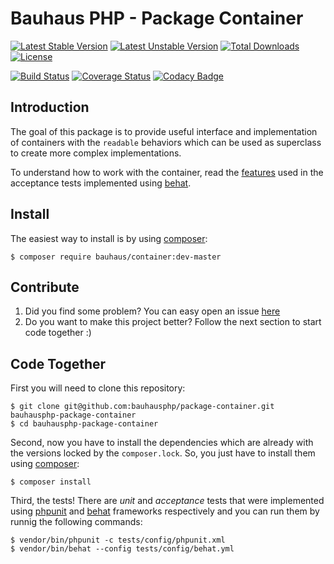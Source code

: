 # Bauhaus PHP - Package Container

[![Latest Stable Version](https://poser.pugx.org/bauhaus/container/v/stable?format=flat-square)](https://packagist.org/packages/bauhaus/container)
[![Latest Unstable Version](https://poser.pugx.org/bauhaus/container/v/unstable?format=flat-square)](https://packagist.org/packages/bauhaus/container)
[![Total Downloads](https://poser.pugx.org/bauhaus/container/downloads?format=flat-square)](https://packagist.org/packages/bauhaus/container)
[![License](https://poser.pugx.org/bauhaus/container/license?format=flat-square)](LICENSE)

[![Build Status](https://img.shields.io/travis/bauhausphp/package-container/master.svg?style=flat-square)](https://travis-ci.org/bauhausphp/package-container)
[![Coverage Status](https://img.shields.io/coveralls/bauhausphp/package-container/master.svg?style=flat-square)](https://coveralls.io/github/bauhausphp/package-container?branch=master)
[![Codacy Badge](https://img.shields.io/codacy/9e4bf1d8a6e649b1b48c5a2251d1c78e.svg?style=flat-square)](https://www.codacy.com/app/fefas/bauhausphp-package-container)

## Introduction

The goal of this package is to provide useful interface and implementation of
containers with the `readable` behaviors which can be used as superclass to
create more complex implementations.

To understand how to work with the container, read the
[features](https://github.com/bauhausphp/package-container/blob/master/tests/acceptance/features/)
used in the acceptance tests implemented using
[behat](http://docs.behat.org/en/v3.0/).

## Install

The easiest way to install is by using [composer](https://getcomposer.org/):

```
$ composer require bauhaus/container:dev-master
```

## Contribute

1. Did you find some problem? You can easy open an issue
   [here](https://github.com/bauhausphp/package-container/issues)
2. Do you want to make this project better? Follow the next section to start
   code together :)

## Code Together

First you will need to clone this repository:

```
$ git clone git@github.com:bauhausphp/package-container.git bauhausphp-package-container
$ cd bauhausphp-package-container
```

Second, now you have to install the dependencies which are already with the
versions locked by the `composer.lock`. So, you just have to install them using
[composer](https://getcomposer.org/):

```
$ composer install
```

Third, the tests! There are *unit* and *acceptance* tests that were implemented
using [phpunit](https://phpunit.de/) and [behat](http://docs.behat.org/en/v3.0/)
frameworks respectively and you can run them by runnig the following commands:

```
$ vendor/bin/phpunit -c tests/config/phpunit.xml
$ vendor/bin/behat --config tests/config/behat.yml
```
